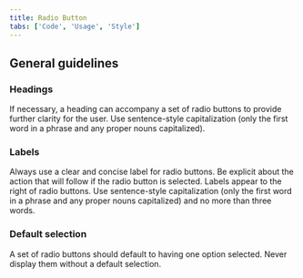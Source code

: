 ```yaml
---
title: Radio Button
tabs: ['Code', 'Usage', 'Style']
---
```


## General guidelines

### Headings

If necessary, a heading can accompany a set of radio buttons to provide further clarity for the user. Use sentence-style capitalization (only the first word in a phrase and any proper nouns capitalized).

### Labels

Always use a clear and concise label for radio buttons. Be explicit about the action that will follow if the radio button is selected. Labels appear to the right of radio buttons. Use sentence-style capitalization (only the first word in a phrase and any proper nouns capitalized) and no more than three words.

### Default selection

A set of radio buttons should default to having one option selected. Never display them without a default selection.
